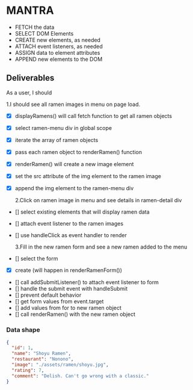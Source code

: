 # MANTRA

- FETCH the data
- SELECT DOM Elements
- CREATE new elements, as needed
- ATTACH event listeners, as needed
- ASSIGN data to element attributes
- APPEND new elements to the DOM

## Deliverables

As a user, I should

1.I should see all ramen images in menu on page load.

- [x] displayRamens() will call fetch function to get all ramen objects
- [x] select ramen-menu div in global scope
- [x] iterate the array of ramen objects
- [x] pass each ramen object to renderRamen() function
- [x] renderRamen() will create a new image element
- [x] set the src attribute of the img element to the ramen image
- [x] append the img element to the ramen-menu div

  2.Click on ramen image in menu and see details in ramen-detail div

- [] select existing elements that will display ramen data
- [] attach event listener to the ramen images
- [] use handleClick as event handler to render

  3.Fill in the new ramen form and see a new ramen added to the menu

- [] select the form
- [x] create (will happen in renderRamenForm())
- [] call addSubmitListener() to attach event listener to form
- [] handle the submit event with handleSubmit
- [] prevent default behavior
- [] get form values from event.target
- [] add values from for to new ramen object
- [] call renderRamen() with the new ramen object

### Data shape

```json
{
  "id": 1,
  "name": "Shoyu Ramen",
  "restaurant": "Nonono",
  "image": "./assets/ramen/shoyu.jpg",
  "rating": 7,
  "comment": "Delish. Can't go wrong with a classic."
}
```

